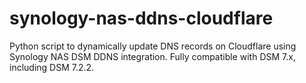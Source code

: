 # synology-nas-ddns-cloudflare
Python script to dynamically update DNS records on Cloudflare using Synology NAS DSM DDNS integration. Fully compatible with DSM 7.x, including DSM 7.2.2.
